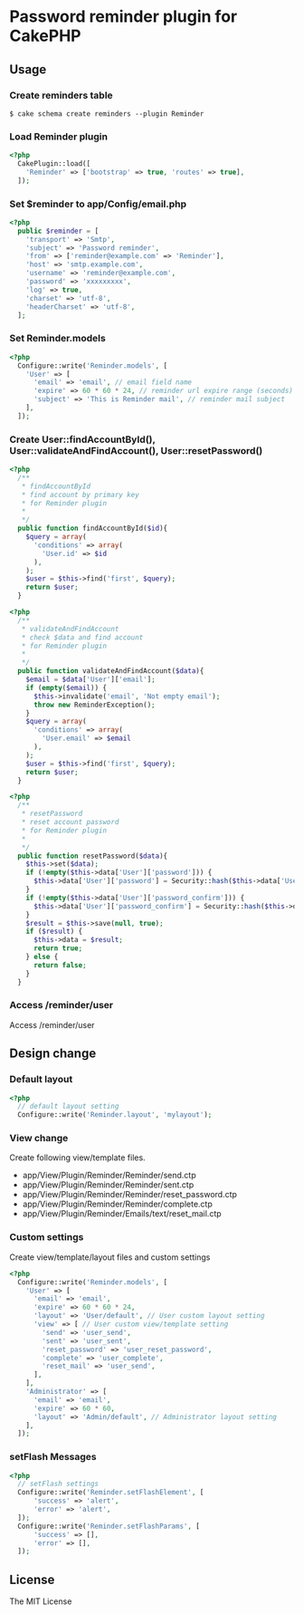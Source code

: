 # Password reminder plugin for CakePHP

## Usage

### Create reminders table

    $ cake schema create reminders --plugin Reminder

### Load Reminder plugin

```php
<?php
  CakePlugin::load([
    'Reminder' => ['bootstrap' => true, 'routes' => true],
  ]);
```

### Set $reminder to app/Config/email.php

```php
<?php
  public $reminder = [
    'transport' => 'Smtp',
    'subject' => 'Password reminder',
    'from' => ['reminder@example.com' => 'Reminder'],
    'host' => 'smtp.example.com',
    'username' => 'reminder@example.com',
    'password' => 'xxxxxxxxx',
    'log' => true,
    'charset' => 'utf-8',
    'headerCharset' => 'utf-8',
  ];
```

### Set Reminder.models

```php
<?php
  Configure::write('Reminder.models', [
    'User' => [
      'email' => 'email', // email field name
      'expire' => 60 * 60 * 24, // reminder url expire range (seconds)
      'subject' => 'This is Reminder mail', // reminder mail subject
    ],
  ]);
```

### Create User::findAccountById(), User::validateAndFindAccount(), User::resetPassword()

```php
<?php
  /**
   * findAccountById
   * find account by primary key
   * for Reminder plugin
   *
   */
  public function findAccountById($id){
    $query = array(
      'conditions' => array(
        'User.id' => $id
      ),
    );
    $user = $this->find('first', $query);
    return $user;
  }
```

```php
<?php
  /**
   * validateAndFindAccount
   * check $data and find account
   * for Reminder plugin
   *
   */
  public function validateAndFindAccount($data){
    $email = $data['User']['email'];
    if (empty($email)) {
      $this->invalidate('email', 'Not empty email');
      throw new ReminderException();
    }
    $query = array(
      'conditions' => array(
        'User.email' => $email
      ),
    );
    $user = $this->find('first', $query);
    return $user;
  }
```

```php
<?php
  /**
   * resetPassword
   * reset account password
   * for Reminder plugin
   *
   */
  public function resetPassword($data){
    $this->set($data);
    if (!empty($this->data['User']['password'])) {
      $this->data['User']['password'] = Security::hash($this->data['User']['password'], null, true);
    }
    if (!empty($this->data['User']['password_confirm'])) {
      $this->data['User']['password_confirm'] = Security::hash($this->data['User']['password_confirm'], null, true);
    }
    $result = $this->save(null, true);
    if ($result) {
      $this->data = $result;
      return true;
    } else {
      return false;
    }
  }
```

### Access /reminder/user

Access /reminder/user

## Design change

### Default layout

```php
<?php
  // default layout setting
  Configure::write('Reminder.layout', 'mylayout');
```

### View change

Create following view/template files.

- app/View/Plugin/Reminder/Reminder/send.ctp
- app/View/Plugin/Reminder/Reminder/sent.ctp
- app/View/Plugin/Reminder/Reminder/reset_password.ctp
- app/View/Plugin/Reminder/Reminder/complete.ctp
- app/View/Plugin/Reminder/Emails/text/reset_mail.ctp

### Custom settings

Create view/template/layout files and custom settings

```php
<?php
  Configure::write('Reminder.models', [
    'User' => [
      'email' => 'email',
      'expire' => 60 * 60 * 24,
      'layout' => 'User/default', // User custom layout setting
      'view' => [ // User custom view/template setting
        'send' => 'user_send',
        'sent' => 'user_sent',
        'reset_password' => 'user_reset_password',
        'complete' => 'user_complete',
        'reset_mail' => 'user_send',
      ],
    ],
    'Administrator' => [
      'email' => 'email',
      'expire' => 60 * 60,
      'layout' => 'Admin/default', // Administrator layout setting
    ],
  ]);
```

### setFlash Messages

```php
<?php
  // setFlash settings
  Configure::write('Reminder.setFlashElement', [
      'success' => 'alert',
      'error' => 'alert',
  ]);
  Configure::write('Reminder.setFlashParams', [
      'success' => [],
      'error' => [],
  ]);
```

## License

The MIT License
